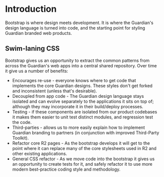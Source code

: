 Introduction
============

Bootstrap is where design meets development. It is where the Guardian's design language is turned into code, and the starting point for styling Guardian branded web products.

Swim-laning CSS
---------------

Bootstrap gives us an opportunity to extract the common patterns from across the Guardian's web apps into a central shared repository. Over time it give us a number of benefits:

 - Encourages re-use - everyone knows where to get code that implements the core Guardian designs. These styles don't get forked and inconsistent (unless that's desirable).
 - Decoupled from app code - The Guardian design language stays isolated and can evolve separately to the applications it sits on top of; although they may incorporate it in their build/deploy processes.
 - Testing - if these components are isolated from our product codebases it makes them easier to unit test distinct modules, and regression test the code.
 - Third-parties - allows us to more easily explain how to implement Guardian branding to partners (in conjunction with improved Third-Party Toolkit).
 - Refactor core R2 pages - As the bootstrap develops it will get to the point where it can replace many of the core stylesheets used in R2 and other existing applications.
 - General CSS refactor - As we move code into the bootstrap it gives us an opportunity to create tests for it, and safely refactor it to use more modern best-practice coding style and methodology.